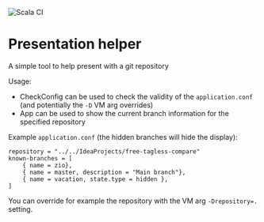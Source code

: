 ![Scala CI](https://github.com/aborg0/presentation-helper/workflows/Scala%20CI/badge.svg)

# Presentation helper

A simple tool to help present with a git repository

Usage:
 - CheckConfig can be used to check the validity of the `application.conf` (and potentially the `-D` VM arg overrides)
 - App can be used to show the current branch information for the specified repository

Example `application.conf` (the hidden branches will hide the display):

```hocon
repository = "../../IdeaProjects/free-tagless-compare"
known-branches = [
    { name = zio},
    { name = master, description = "Main branch"},
    { name = vacation, state.type = hidden },
]
```

You can override for example the repository with the VM arg `-Drepository=.` setting.